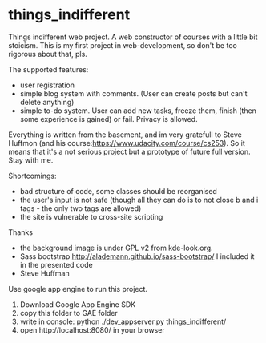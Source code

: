 things_indifferent
==================

Things indifferent web project. A web constructor of courses with a little bit stoicism. This is my first project in web-development, so don't be too rigorous about that, pls.

The supported features:
+ user registration
+ simple blog system with comments. (User can create posts but can't delete anything)
+ simple to-do system. User can add new tasks, freeze them, finish (then some experience is gained) or fail. Privacy is allowed.

Everything is written from the basement, and im very gratefull to Steve Huffmon (and his course:https://www.udacity.com/course/cs253).
So it means that it's a not serious project but a prototype of future full version. Stay with me.

Shortcomings:
- bad structure of code, some classes should be reorganised
- the user's input is not safe (though all they can do is to not close  b and i tags - the only two tags are allowed)
- the site is vulnerable to cross-site scripting

Thanks
- the background image is under GPL v2 from kde-look.org.
- Sass bootstrap http://alademann.github.io/sass-bootstrap/
  I included it in the presented code
- Steve Huffman

Use google app engine to run this project.
1) Download Google App Engine SDK
2) copy this folder to GAE folder
3) write in console: python ./dev_appserver.py things_indifferent/
4) open http://localhost:8080/ in your browser


